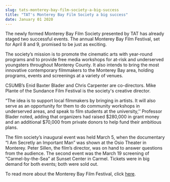 ```yaml
---
slug: tats-monterey-bay-film-society-a-big-success
title: "TAT's Monterey Bay Film Society a big success"
date: January 01 2020
---
```


 
<p>
  The newly formed Monterey Bay Film Society presented by TAT has already staged
  two successful events. The annual Monterey Bay Film Festival, set for April 8
  and 9, promised to be just as exciting.
</p>
<p>
  The society’s mission is to promote the cinematic arts with year-round
  programs and to provide free media workshops for at-risk and underserved
  youngsters throughout Monterey County. It also intends to bring the most
  innovative contemporary filmmakers to the Monterey Bay area, holding programs,
  events and screenings at a variety of venues.
</p>
<p>
  CSUMB’s Enid Baxter Blader and Chris Carpenter are co-directors. Mike Plante
  of the Sundance Film Festival is the society's creative director.
</p>
<p>
  “The idea is to support local filmmakers by bringing in artists. It will also
  serve as an opportunity for them to do community workshops in underserved
  areas, and speak to film students at the university,’’ Professor Blader noted,
  adding that organizers had raised $280,000 in grant money and an additional
  $70,000 from private donors to help fund their ambitious plans.
</p>
<p>
  The film society’s inaugural event was held March 5, when the documentary “I
  Am Secretly an Important Man” was shown at the Osio Theater in Monterey. Peter
  Sillen, the film’s director, was on hand to answer questions from the
  audience. The second event was the March 19 screening of “Carmel-by-the-Sea”
  at Sunset Center in Carmel. Tickets were in big demand for both events; both
  were sold out.
</p>
<p>
  To read more about the Monterey Bay Film Festival, click
  <a
    href="https://news.csumb.edu/news/2011/mar/25/film-festival-transcends-borders"
    >here</a
  >.
</p>
<p></p>
 
